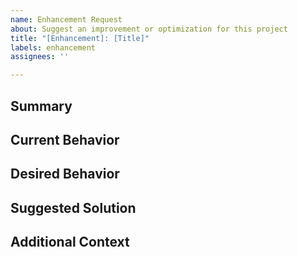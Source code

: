 ```yaml
---
name: Enhancement Request
about: Suggest an improvement or optimization for this project
title: "[Enhancement]: [Title]"
labels: enhancement
assignees: ''

---
```


## Summary
<!-- Provide a summary of the enhancement you would like to see implemented. -->

## Current Behavior
<!-- Describe the current behavior that you think needs improvement. -->

## Desired Behavior
<!-- Describe the behavior or feature you would like to see. -->

## Suggested Solution
<!-- Suggest your solution or improvement. -->

## Additional Context
<!-- Provide any other context or screenshots related to the enhancement request here. -->